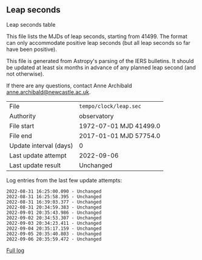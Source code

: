
## Leap seconds

Leap seconds table

This file lists the MJDs of leap seconds, starting from 41499.
The format can only accommodate positive leap seconds (but all
leap seconds so far have been positive).

This file is generated from Astropy's parsing of the IERS
bulletins. It should be updated at least six months in advance
of any planned leap second (and not otherwise).

If there are any questions, contact Anne Archibald
<anne.archibald@newcastle.ac.uk>.

|     |     |
|:--- |:--- |
| File | `tempo/clock/leap.sec` |
| Authority | observatory |
| File start | 1972-07-01 MJD 41499.0 |
| File end | 2017-01-01 MJD 57754.0 |
| Update interval (days) | 0 |
| Last update attempt | 2022-09-06 |
| Last update result | Unchanged |

Log entries from the last few update attempts:
```
2022-08-31 16:25:00.090 - Unchanged
2022-08-31 16:25:58.395 - Unchanged
2022-08-31 16:39:03.377 - Unchanged
2022-08-31 20:34:59.383 - Unchanged
2022-09-01 20:35:43.986 - Unchanged
2022-09-02 20:34:53.307 - Unchanged
2022-09-03 20:34:23.411 - Unchanged
2022-09-04 20:35:17.159 - Unchanged
2022-09-05 20:35:40.803 - Unchanged
2022-09-06 20:35:59.472 - Unchanged
```
[Full log](https://raw.githubusercontent.com/ipta/pulsar-clock-corrections/main/log/tempo/clock/leap.sec.log)
